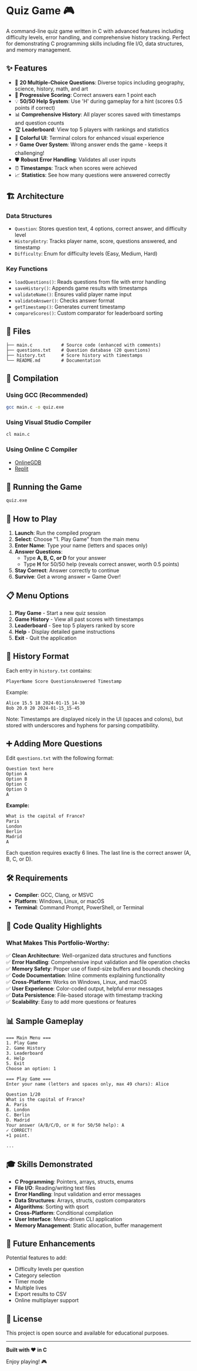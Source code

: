# Quiz Game 🎮

A command-line quiz game written in C with advanced features including difficulty levels, error handling, and comprehensive history tracking. Perfect for demonstrating C programming skills including file I/O, data structures, and memory management.

## ✨ Features

- 📝 **20 Multiple-Choice Questions**: Diverse topics including geography, science, history, math, and art
- 🎯 **Progressive Scoring**: Correct answers earn 1 point each
- 💡 **50/50 Help System**: Use 'H' during gameplay for a hint (scores 0.5 points if correct)
- 📊 **Comprehensive History**: All player scores saved with timestamps and question counts
- 🏆 **Leaderboard**: View top 5 players with rankings and statistics
- 🎨 **Colorful UI**: Terminal colors for enhanced visual experience
- ⚡ **Game Over System**: Wrong answer ends the game - keeps it challenging!
- 🛡️ **Robust Error Handling**: Validates all user inputs
- ⏰ **Timestamps**: Track when scores were achieved
- 📈 **Statistics**: See how many questions were answered correctly

## 🏗️ Architecture

### Data Structures
- `Question`: Stores question text, 4 options, correct answer, and difficulty level
- `HistoryEntry`: Tracks player name, score, questions answered, and timestamp
- `Difficulty`: Enum for difficulty levels (Easy, Medium, Hard)

### Key Functions
- `loadQuestions()`: Reads questions from file with error handling
- `saveHistory()`: Appends game results with timestamps
- `validateName()`: Ensures valid player name input
- `validateAnswer()`: Checks answer format
- `getTimestamp()`: Generates current timestamp
- `compareScores()`: Custom comparator for leaderboard sorting

## 📁 Files

```
├── main.c           # Source code (enhanced with comments)
├── questions.txt    # Question database (20 questions)
├── history.txt      # Score history with timestamps
└── README.md        # Documentation
```

## 🔨 Compilation

### Using GCC (Recommended)
```bash
gcc main.c -o quiz.exe
```

### Using Visual Studio Compiler
```bash
cl main.c
```

### Using Online C Compiler
- [OnlineGDB](https://www.onlinegdb.com/online_c_compiler)
- [Replit](https://replit.com/languages/c)

## 🚀 Running the Game

```bash
quiz.exe
```

## 🎯 How to Play

1. **Launch**: Run the compiled program
2. **Select**: Choose "1. Play Game" from the main menu
3. **Enter Name**: Type your name (letters and spaces only)
4. **Answer Questions**: 
   - Type **A, B, C, or D** for your answer
   - Type **H** for 50/50 help (reveals correct answer, worth 0.5 points)
5. **Stay Correct**: Answer correctly to continue
6. **Survive**: Get a wrong answer = Game Over!

## 📋 Menu Options

1. **Play Game** - Start a new quiz session
2. **Game History** - View all past scores with timestamps
3. **Leaderboard** - See top 5 players ranked by score
4. **Help** - Display detailed game instructions
5. **Exit** - Quit the application

## 💾 History Format

Each entry in `history.txt` contains:
```
PlayerName Score QuestionsAnswered Timestamp
```

Example:
```
Alice 15.5 18 2024-01-15_14-30
Bob 20.0 20 2024-01-15_15-45
```

Note: Timestamps are displayed nicely in the UI (spaces and colons), but stored with underscores and hyphens for parsing compatibility.

## ➕ Adding More Questions

Edit `questions.txt` with the following format:
```
Question text here
Option A
Option B
Option C
Option D
A
```

**Example:**
```
What is the capital of France?
Paris
London
Berlin
Madrid
A
```

Each question requires exactly 6 lines. The last line is the correct answer (A, B, C, or D).

## 🛠️ Requirements

- **Compiler**: GCC, Clang, or MSVC
- **Platform**: Windows, Linux, or macOS
- **Terminal**: Command Prompt, PowerShell, or Terminal

## 🎨 Code Quality Highlights

### What Makes This Portfolio-Worthy:

✅ **Clean Architecture**: Well-organized data structures and functions  
✅ **Error Handling**: Comprehensive input validation and file operation checks  
✅ **Memory Safety**: Proper use of fixed-size buffers and bounds checking  
✅ **Code Documentation**: Inline comments explaining functionality  
✅ **Cross-Platform**: Works on Windows, Linux, and macOS  
✅ **User Experience**: Color-coded output, helpful error messages  
✅ **Data Persistence**: File-based storage with timestamp tracking  
✅ **Scalability**: Easy to add more questions or features  

## 📊 Sample Gameplay

```
=== Main Menu ===
1. Play Game
2. Game History
3. Leaderboard
4. Help
5. Exit
Choose an option: 1

=== Play Game ===
Enter your name (letters and spaces only, max 49 chars): Alice

Question 1/20
What is the capital of France?
A. Paris
B. London
C. Berlin
D. Madrid
Your answer (A/B/C/D, or H for 50/50 help): A
✓ CORRECT!
+1 point.

...
```

## 🎓 Skills Demonstrated

- **C Programming**: Pointers, arrays, structs, enums
- **File I/O**: Reading/writing text files
- **Error Handling**: Input validation and error messages
- **Data Structures**: Arrays, structs, custom comparators
- **Algorithms**: Sorting with qsort
- **Cross-Platform**: Conditional compilation
- **User Interface**: Menu-driven CLI application
- **Memory Management**: Static allocation, buffer management

## 🚀 Future Enhancements

Potential features to add:
- Difficulty levels per question
- Category selection
- Timer mode
- Multiple lives
- Export results to CSV
- Online multiplayer support

## 📝 License

This project is open source and available for educational purposes.

---

**Built with ❤️ in C**

Enjoy playing! 🎮
